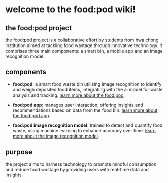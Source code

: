 # welcome to the food:pod wiki!

## the food:pod project

the food:pod project is a collaborative effort by students from hwa chong institution aimed at tackling food wastage through innovative technology. it comprises three main components: a smart bin, a mobile app and an image recognition model.

## components

- **food:pod**: a smart food waste bin utilizing image recognition to identify and weigh deposited food items, integrating with the ai model for waste analysis and tracking.
  [learn more about the food:pod](bin).

- **food:pod app**: manages user interaction, offering insights and recommendations based on data from the food bin.
  [learn more about the food:pod app](app).

- **food:pod image recognition model**: trained to detect and quantify food waste, using machine learning to enhance accuracy over time.
  [learn more about the image recognition model](model).

## purpose

the project aims to harness technology to promote mindful consumption and reduce food wastage by providing users with real-time data and insights.

